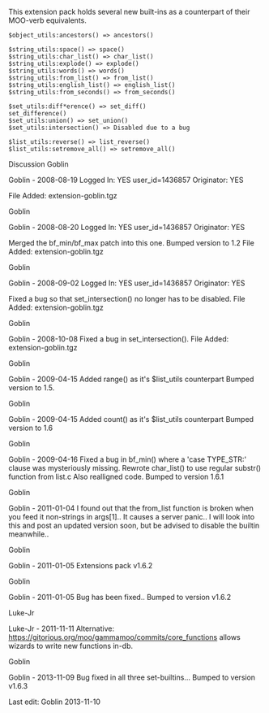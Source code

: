 This extension pack holds several new built-ins as a counterpart of their MOO-verb equivalents.

```
$object_utils:ancestors() => ancestors()

$string_utils:space() => space()
$string_utils:char_list() => char_list()
$string_utils:explode() => explode()
$string_utils:words() => words()
$string_utils:from_list() => from_list()
$string_utils:english_list() => english_list()
$string_utils:from_seconds() => from_seconds()

$set_utils:diff*erence() => set_diff()
set_difference()
$set_utils:union() => set_union()
$set_utils:intersection() => Disabled due to a bug

$list_utils:reverse() => list_reverse()
$list_utils:setremove_all() => setremove_all()

```
Discussion
Goblin

Goblin - 2008-08-19
Logged In: YES 
user_id=1436857
Originator: YES

File Added: extension-goblin.tgz

 
Goblin

Goblin - 2008-08-20
Logged In: YES 
user_id=1436857
Originator: YES

Merged the bf_min/bf_max patch into this one.
Bumped version to 1.2
File Added: extension-goblin.tgz

 
Goblin

Goblin - 2008-09-02
Logged In: YES 
user_id=1436857
Originator: YES

Fixed a bug so that set_intersection() no longer has to be disabled.
File Added: extension-goblin.tgz

 
Goblin

Goblin - 2008-10-08
Fixed a bug in set_intersection().
File Added: extension-goblin.tgz

 
Goblin

Goblin - 2009-04-15
Added range() as it's $list_utils counterpart
Bumped version to 1.5.

 
Goblin

Goblin - 2009-04-15
Added count() as it's $list_utils counterpart
Bumped version to 1.6

 
Goblin

Goblin - 2009-04-16
Fixed a bug in bf_min() where a 'case TYPE_STR:' clause was mysteriously missing.
Rewrote char_list() to use regular substr() function from list.c
Also realligned code.
Bumped to version 1.6.1

 
Goblin

Goblin - 2011-01-04
I found out that the from_list function is broken when you feed it non-strings in args[1].. It causes a server panic.. I will look into this and post an updated version soon, but be advised to disable the builtin meanwhile..

 
Goblin

Goblin - 2011-01-05
Extensions pack v1.6.2

 
Goblin

Goblin - 2011-01-05
Bug has been fixed.. Bumped to version v1.6.2

 
Luke-Jr

Luke-Jr - 2011-11-11
Alternative: https://gitorious.org/moo/gammamoo/commits/core_functions allows wizards to write new functions in-db.

 
Goblin

Goblin - 2013-11-09
Bug fixed in all three set-builtins... Bumped to version v1.6.3

  
Last edit: Goblin 2013-11-10
